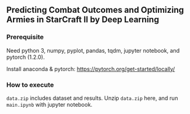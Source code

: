 Predicting Combat Outcomes and Optimizing Armies in StarCraft II by Deep Learning
---------------------------------------------------------------------------------

### Prerequisite

Need python 3, numpy, pyplot, pandas, tqdm, jupyter notebook, and pytorch (1.2.0).

Install anaconda & pytorch: https://pytorch.org/get-started/locally/

### How to execute

`data.zip` includes dataset and results.
Unzip `data.zip` here, and run `main.ipynb` with jupyter notebook.
